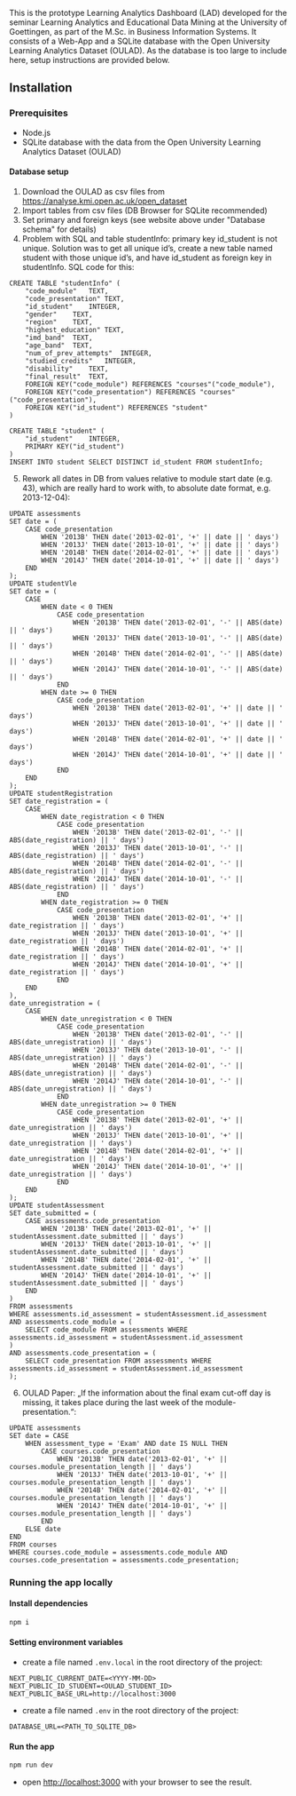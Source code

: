 This is the prototype Learning Analytics Dashboard (LAD) developed for the seminar
Learning Analytics and Educational Data Mining at the University of Goettingen, as part of the M.Sc. in Business Information Systems. 
It consists of a Web-App and a SQLite database with the Open University Learning Analytics Dataset (OULAD). 
As the database is too large to include here, setup instructions are provided below.


## Installation

### Prerequisites

- Node.js
- SQLite database with the data from the Open University Learning Analytics Dataset (OULAD)

#### Database setup

1. Download the OULAD as csv files from https://analyse.kmi.open.ac.uk/open_dataset
2. Import tables from csv files (DB Browser for SQLite recommended)
3. Set primary and foreign keys (see website above under "Database schema" for details)
4. Problem with SQL and table studentInfo: primary key id_student is not unique. 
Solution was to get all unique id’s, create a new table named student with those unique id’s, and have id_student as foreign key in studentInfo. 
SQL code for this: 
```
CREATE TABLE "studentInfo" (
	"code_module"	TEXT,
	"code_presentation"	TEXT,
	"id_student"	INTEGER,
	"gender"	TEXT,
	"region"	TEXT,
	"highest_education"	TEXT,
	"imd_band"	TEXT,
	"age_band"	TEXT,
	"num_of_prev_attempts"	INTEGER,
	"studied_credits"	INTEGER,
	"disability"	TEXT,
	"final_result"	TEXT,
	FOREIGN KEY("code_module") REFERENCES "courses"("code_module"),
	FOREIGN KEY("code_presentation") REFERENCES "courses"("code_presentation"),
	FOREIGN KEY("id_student") REFERENCES "student"
)

CREATE TABLE "student" (
	"id_student"	INTEGER,
	PRIMARY KEY("id_student")
)
INSERT INTO student SELECT DISTINCT id_student FROM studentInfo;
```
5. Rework all dates in DB from values relative to module start date (e.g. 43), which are really hard to work with, to absolute date format, e.g. 2013-12-04):
```
UPDATE assessments
SET date = (
    CASE code_presentation
        WHEN '2013B' THEN date('2013-02-01', '+' || date || ' days')
        WHEN '2013J' THEN date('2013-10-01', '+' || date || ' days')
        WHEN '2014B' THEN date('2014-02-01', '+' || date || ' days')
        WHEN '2014J' THEN date('2014-10-01', '+' || date || ' days')
    END
);
UPDATE studentVle
SET date = (
    CASE
        WHEN date < 0 THEN
            CASE code_presentation
                WHEN '2013B' THEN date('2013-02-01', '-' || ABS(date) || ' days')
                WHEN '2013J' THEN date('2013-10-01', '-' || ABS(date) || ' days')
                WHEN '2014B' THEN date('2014-02-01', '-' || ABS(date) || ' days')
                WHEN '2014J' THEN date('2014-10-01', '-' || ABS(date) || ' days')
            END
        WHEN date >= 0 THEN
            CASE code_presentation
                WHEN '2013B' THEN date('2013-02-01', '+' || date || ' days')
                WHEN '2013J' THEN date('2013-10-01', '+' || date || ' days')
                WHEN '2014B' THEN date('2014-02-01', '+' || date || ' days')
                WHEN '2014J' THEN date('2014-10-01', '+' || date || ' days')
            END
    END
);
UPDATE studentRegistration
SET date_registration = (
    CASE
        WHEN date_registration < 0 THEN
            CASE code_presentation
                WHEN '2013B' THEN date('2013-02-01', '-' || ABS(date_registration) || ' days')
                WHEN '2013J' THEN date('2013-10-01', '-' || ABS(date_registration) || ' days')
                WHEN '2014B' THEN date('2014-02-01', '-' || ABS(date_registration) || ' days')
                WHEN '2014J' THEN date('2014-10-01', '-' || ABS(date_registration) || ' days')
            END
        WHEN date_registration >= 0 THEN
            CASE code_presentation
                WHEN '2013B' THEN date('2013-02-01', '+' || date_registration || ' days')
                WHEN '2013J' THEN date('2013-10-01', '+' || date_registration || ' days')
                WHEN '2014B' THEN date('2014-02-01', '+' || date_registration || ' days')
                WHEN '2014J' THEN date('2014-10-01', '+' || date_registration || ' days')
            END
    END
),
date_unregistration = (
    CASE
        WHEN date_unregistration < 0 THEN
            CASE code_presentation
                WHEN '2013B' THEN date('2013-02-01', '-' || ABS(date_unregistration) || ' days')
                WHEN '2013J' THEN date('2013-10-01', '-' || ABS(date_unregistration) || ' days')
                WHEN '2014B' THEN date('2014-02-01', '-' || ABS(date_unregistration) || ' days')
                WHEN '2014J' THEN date('2014-10-01', '-' || ABS(date_unregistration) || ' days')
            END
        WHEN date_unregistration >= 0 THEN
            CASE code_presentation
                WHEN '2013B' THEN date('2013-02-01', '+' || date_unregistration || ' days')
                WHEN '2013J' THEN date('2013-10-01', '+' || date_unregistration || ' days')
                WHEN '2014B' THEN date('2014-02-01', '+' || date_unregistration || ' days')
                WHEN '2014J' THEN date('2014-10-01', '+' || date_unregistration || ' days')
            END
    END
);
UPDATE studentAssessment
SET date_submitted = (
    CASE assessments.code_presentation
        WHEN '2013B' THEN date('2013-02-01', '+' || studentAssessment.date_submitted || ' days')
        WHEN '2013J' THEN date('2013-10-01', '+' || studentAssessment.date_submitted || ' days')
        WHEN '2014B' THEN date('2014-02-01', '+' || studentAssessment.date_submitted || ' days')
        WHEN '2014J' THEN date('2014-10-01', '+' || studentAssessment.date_submitted || ' days')
    END
)
FROM assessments
WHERE assessments.id_assessment = studentAssessment.id_assessment
AND assessments.code_module = (
    SELECT code_module FROM assessments WHERE assessments.id_assessment = studentAssessment.id_assessment
)
AND assessments.code_presentation = (
    SELECT code_presentation FROM assessments WHERE assessments.id_assessment = studentAssessment.id_assessment
);
```
6. OULAD Paper: „If the information about the final exam cut-off day is missing, it takes place during the last week of the module-presentation.“:
```
UPDATE assessments
SET date = CASE
    WHEN assessment_type = 'Exam' AND date IS NULL THEN
        CASE courses.code_presentation
            WHEN '2013B' THEN date('2013-02-01', '+' || courses.module_presentation_length || ' days')
            WHEN '2013J' THEN date('2013-10-01', '+' || courses.module_presentation_length || ' days')
            WHEN '2014B' THEN date('2014-02-01', '+' || courses.module_presentation_length || ' days')
            WHEN '2014J' THEN date('2014-10-01', '+' || courses.module_presentation_length || ' days')
        END
    ELSE date
END
FROM courses
WHERE courses.code_module = assessments.code_module AND courses.code_presentation = assessments.code_presentation;
```

### Running the app locally

#### Install dependencies
```bash
npm i
```

#### Setting environment variables

- create a file named `.env.local` in the root directory of the project:
```
NEXT_PUBLIC_CURRENT_DATE=<YYYY-MM-DD>
NEXT_PUBLIC_ID_STUDENT=<OULAD_STUDENT_ID>
NEXT_PUBLIC_BASE_URL=http://localhost:3000
```

- create a file named `.env` in the root directory of the project:
```
DATABASE_URL=<PATH_TO_SQLITE_DB>
```

#### Run the app
```bash
npm run dev
```

- open [http://localhost:3000](http://localhost:3000) with your browser to see the result.